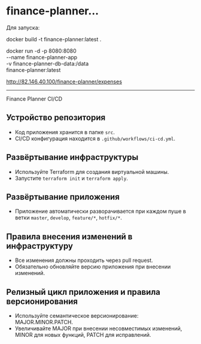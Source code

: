 # finance-planner...

Для запуска:

docker build -t finance-planner:latest .

docker run -d -p 8080:8080 \
  --name finance-planner-app \
  -v finance-planner-db-data:/data \
  finance-planner:latest

http://82.146.40.100/finance-planner/expenses



---------------------------------------------------------------------------

 Finance Planner CI/CD 
 
## Устройство репозитория 
- Код приложения хранится в папке `src`. 
- CI/CD конфигурация находится в `.github/workflows/ci-cd.yml`. 
 
## Развёртывание инфраструктуры 
- Используйте Terraform для создания виртуальной машины. 
- Запустите `terraform init` и `terraform apply`. 
 
## Развёртывание приложения 
- Приложение автоматически разворачивается при каждом пуше в ветки `master`, `develop`, `feature/*`, `hotfix/*`. 
 
## Правила внесения изменений в инфраструктуру 
- Все изменения должны проходить через pull request. 
- Обязательно обновляйте версию приложения при внесении изменений. 
 
## Релизный цикл приложения и правила версионирования 
- Используйте семантическое версионирование: MAJOR.MINOR.PATCH. 
- Увеличивайте MAJOR при внесении несовместимых изменений, MINOR для новых функций, PATCH для исправлений. 
